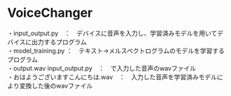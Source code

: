 # VoiceChanger

・input_output.py　：　デバイスに音声を入力し、学習済みモデルを用いてデバイスに出力するプログラム  
・model_training.py ：　テキスト→メルスペクトログラムのモデルを学習するプログラム  
・output.wav input_output.py　：　で入力した音声のwavファイル  
・おはようございますこんにちは.wav　：　入力した音声を学習済みモデルにより変換した後のwavファイル  
